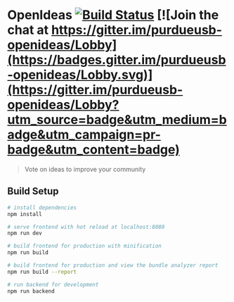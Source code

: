 # OpenIdeas [![Build Status](https://travis-ci.org/Purdue-CSUSB/openideas.svg?branch=master)](https://travis-ci.org/Purdue-CSUSB/openideas) [![Join the chat at https://gitter.im/purdueusb-openideas/Lobby](https://badges.gitter.im/purdueusb-openideas/Lobby.svg)](https://gitter.im/purdueusb-openideas/Lobby?utm_source=badge&utm_medium=badge&utm_campaign=pr-badge&utm_content=badge)

> Vote on ideas to improve your community

## Build Setup

``` bash
# install dependencies
npm install

# serve frontend with hot reload at localhost:8080
npm run dev

# build frontend for production with minification
npm run build

# build frontend for production and view the bundle analyzer report
npm run build --report

# run backend for development
npm run backend
```
